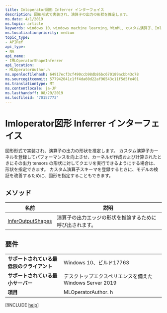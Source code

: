 ```yaml
---
title: Imloperator図形 Inferrer インターフェイス
description: 図形形式で実装され、演算子の出力の形状を推定します。
ms.date: 4/1/2019
ms.topic: article
keywords: windows 10、windows machine learning、WinML、カスタム演算子、Imloperator図形 Inferrer
ms.localizationpriority: medium
topic_type:
- APIRef
api_type:
- NA
api_name:
- IMLOperatorShapeInferrer
api_location:
- MLOperatorAuthor.h
ms.openlocfilehash: 64917ecf3cf490ccb98db86bc670189acbb43c78
ms.sourcegitcommit: 577942041c1ff4da60d22af96543c11f5d5fe401
ms.translationtype: MT
ms.contentlocale: ja-JP
ms.lasthandoff: 08/29/2019
ms.locfileid: "70157773"
---
```

# <a name="imloperatorshapeinferrer-interface"></a>Imloperator図形 Inferrer インターフェイス

図形形式で実装され、演算子の出力の形状を推定します。 カスタム演算子カーネルを登録してパフォーマンスを向上させ、カーネルが作成および計算されたときにその出力 tensors の形状に対してクエリを実行できるようにする場合は、形状を指定できます。 カスタム演算子スキーマを登録するときに、モデルの検証を改善するために、図形を指定することもできます。

## <a name="methods"></a>メソッド

| 名前 | 説明 |
|------|-------------|
| [InferOutputShapes](IMLOperatorShapeInferrer_InferOutputShapes.md) | 演算子の出力エッジの形状を推論するために呼び出されます。 |

## <a name="requirements"></a>要件

| | |
|-|-|
| **サポートされている最低限のクライアント** | Windows 10、ビルド17763 |
| **サポートされている最小サーバー** | デスクトップエクスペリエンスを備えた Windows Server 2019 |
| **項目** | MLOperatorAuthor. h |

[!INCLUDE [help](../../includes/get-help.md)]
